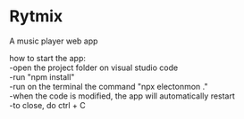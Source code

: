 # Rytmix
A music player web app <br>

how to start the app: <br>
  -open the project folder on visual studio code <br>
  -run "npm install" <br>
  -run on the terminal the command "npx electonmon ." <br>
  -when the code is modified, the app will automatically restart <br>
  -to close, do ctrl + C <br>
